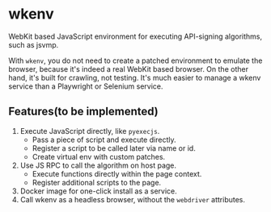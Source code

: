 wkenv
======

WebKit based JavaScript environment for executing API-signing algorithms, such as jsvmp.

With `wkenv`, you do not need to create a patched environment to emulate the browser,
because it's indeed a real WebKit based browser. On the other hand, it's built for
crawling, not testing. It's much easier to manage a wkenv service than a Playwright or
Selenium service.

Features(to be implemented)
------

1. Execute JavaScript directly, like `pyexecjs`.
    - Pass a piece of script and execute directly.
    - Register a script to be called later via name or id.
    - Create virtual env with custom patches.
2. Use JS RPC to call the algorithm on host page.
    - Execute functions directly within the page context.
    - Register additional scripts to the page.
3. Docker image for one-click install as a service.
4. Call wkenv as a headless browser, without the `webdriver` attributes.

